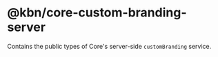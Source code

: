 # @kbn/core-custom-branding-server

Contains the public types of Core's server-side `customBranding` service.

